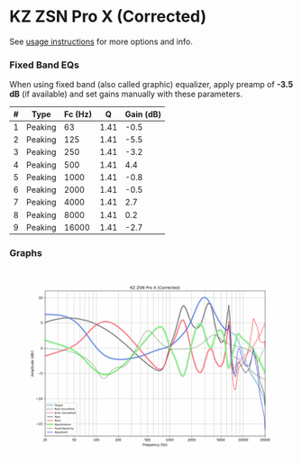 # KZ ZSN Pro X (Corrected)
See [usage instructions](https://github.com/jaakkopasanen/AutoEq#usage) for more options and info.

### Fixed Band EQs
When using fixed band (also called graphic) equalizer, apply preamp of **-3.5 dB** (if available) and set gains manually with these parameters.

|   # | Type    |   Fc (Hz) |    Q |   Gain (dB) |
|-----|---------|-----------|------|-------------|
|   1 | Peaking |        63 | 1.41 |        -0.5 |
|   2 | Peaking |       125 | 1.41 |        -5.5 |
|   3 | Peaking |       250 | 1.41 |        -3.2 |
|   4 | Peaking |       500 | 1.41 |         4.4 |
|   5 | Peaking |      1000 | 1.41 |        -0.8 |
|   6 | Peaking |      2000 | 1.41 |        -0.5 |
|   7 | Peaking |      4000 | 1.41 |         2.7 |
|   8 | Peaking |      8000 | 1.41 |         0.2 |
|   9 | Peaking |     16000 | 1.41 |        -2.7 |

### Graphs
![](./KZ%20ZSN%20Pro%20X%20(Corrected).png)
